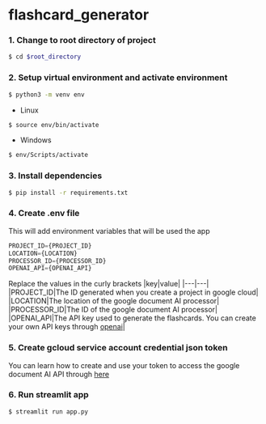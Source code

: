 # flashcard_generator
### 1. Change to root directory of project
```sh
$ cd $root_directory
```

### 2. Setup virtual environment and activate environment
```sh
$ python3 -m venv env
```
- Linux
```sh
$ source env/bin/activate
```

- Windows
```sh
$ env/Scripts/activate
```

### 3. Install dependencies
```sh
$ pip install -r requirements.txt
```

### 4. Create .env file
This will add environment variables that will be used the app
```js
PROJECT_ID={PROJECT_ID}
LOCATION={LOCATION}
PROCESSOR_ID={PROCESSOR_ID}
OPENAI_API={OPENAI_API}
```
Replace the values in the curly brackets
|key|value|
|---|---|
|PROJECT_ID|The ID generated when you create a project in google cloud|
|LOCATION|The location of the google document AI processor|
|PROCESSOR_ID|The ID of the google document AI processor|
|OPENAI_API|The API key used to generate the flashcards. You can create your own API keys through [openai](https://platform.openai.com/account/api-keys)|

### 5. Create gcloud service account credential json token
You can learn how to create and use your token to access the google document AI API through [here](https://cloud.google.com/iam/docs/keys-create-delete)

### 6. Run streamlit app
```sh
$ streamlit run app.py
```
